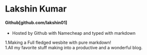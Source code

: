 # Lakshin Kumar
#### Github[github.com/lakshin01]
* Hosted by Github with Namecheap and typed with markdown


1.Making a Full fledged wesbite with pure markdown!  
1.All my favorite stuff making into a productive and a wonderful blog.  


